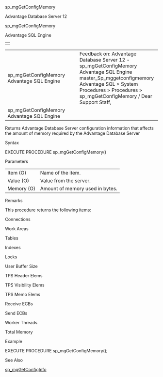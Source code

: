 sp\_mgGetConfigMemory




Advantage Database Server 12  

sp\_mgGetConfigMemory

Advantage SQL Engine

|  |
| --- |
|  |

|  |  |  |  |  |
| --- | --- | --- | --- | --- |
| sp\_mgGetConfigMemory  Advantage SQL Engine |  |  | Feedback on: Advantage Database Server 12 - sp\_mgGetConfigMemory Advantage SQL Engine master\_Sp\_mggetconfigmemory Advantage SQL > System Procedures > Procedures > sp\_mgGetConfigMemory / Dear Support Staff, |  |
| sp\_mgGetConfigMemory  Advantage SQL Engine |  |  |  |  |

Returns Advantage Database Server configuration information that affects the amount of memory required by the Advantage Database Server

Syntax

EXECUTE PROCEDURE sp\_mgGetConfigMemory()

Parameters

|  |  |
| --- | --- |
| Item (O) | Name of the item. |
| Value (O) | Value from the server. |
| Memory (O) | Amount of memory used in bytes. |

Remarks

This procedure returns the following items:

Connections

Work Areas

Tables

Indexes

Locks

User Buffer Size

TPS Header Elems

TPS Visibility Elems

TPS Memo Elems

Receive ECBs

Send ECBs

Worker Threads

Total Memory

Example

EXECUTE PROCEDURE sp\_mgGetConfigMemory();

See Also

[sp\_mgGetConfigInfo](master_sp_mggetconfiginfo.htm)